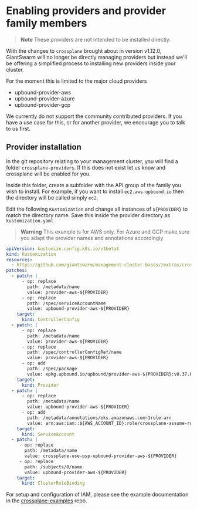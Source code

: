 # Enabling providers and provider family members

> **Note** These providers are not intended to be installed directly.
>
With the changes to `crossplane` brought about in version v1.12.0, GiantSwarm
will no longer be directly managing providers but instead we'll be offering a
simplified process to installing new providers inside your cluster.

For the moment this is limited to the major cloud providers

- upbound-provider-aws
- upbound-provider-azure
- upbound-provider-gcp

We currently do not support the community contributed providers. If you have a
use case for this, or for another provider, we encourage you to talk to us first.

## Provider installation

In the git repository relating to your management cluster, you will find a
folder `crossplane-providers`. If this does not exist let us know and crossplane
will be enabled for you.

Inside this folder, create a subfolder with the API group of the family you
wish to install. For example, if you want to install `ec2.aws.upbound.io` then
the directory will be called simply `ec2`.

Edit the following `Kustomization` and change all instances of `${PROVIDER}` to
match the directory name. Save this inside the provider directory as
`kustomization.yaml`

> **Warning** This example is for AWS only. For Azure and GCP make sure you
> adapt the provider names and annotations accordingly

```yaml
apiVersion: kustomize.config.k8s.io/v1beta1
kind: Kustomization
resources:
  - https://github.com/giantswarm/management-cluster-bases//extras/crossplane/providers/upbound/aws?ref=main
patches:
  - patch: |
      - op: replace
        path: /metadata/name
        value: provider-aws-${PROVIDER}
      - op: replace
        path: /spec/serviceAccountName
        value: upbound-provider-aws-${PROVIDER}
    target:
      kind: ControllerConfig
  - patch: |
      - op: replace
        path: /metadata/name
        value: provider-aws-${PROVIDER}
      - op: replace
        path: /spec/controllerConfigRef/name
        value: provider-aws-${PROVIDER}
      - op: add
        path: /spec/package
        value: xpkg.upbound.io/upbound/provider-aws-${PROVIDER}:v0.37.0
    target:
      kind: Provider
  - patch: |
      - op: replace
        path: /metadata/name
        value: upbound-provider-aws-${PROVIDER}
      - op: add
        path: /metadata/annotations/eks.amazonaws.com~1role-arn
        value: arn:aws:iam::${AWS_ACCOUNT_ID}:role/crossplane-assume-role
    target:
      kind: ServiceAccount
  - patch: |
     - op: replace
       path: /metadata/name
       value: crossplane-use-psp-upbound-provider-aws-${PROVIDER}
     - op: replace
       path: /subjects/0/name
       value: upbound-provider-aws-${PROVIDER}
    target:
      kind: ClusterRoleBinding
```

For setup and configuration of IAM, please see the example documentation in the
[crossplane-examples](https://github.com/giantswarm/crossplane-examples/blob/add-aws-crossplane/aws-provider/postgresdb/README.md)
repo.
